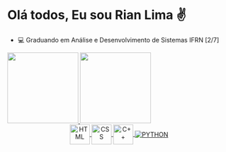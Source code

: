 
<!---
CaarlosRiian/CaarlosRiian is a ✨ special ✨ repository because its `README.md` (this file) appears on your GitHub profile.
You can click the Preview link to take a look at your changes.
--->
<h1>Olá todos, Eu sou Rian Lima ✌️</h1>
<ul>
<li>💻 Graduando em Análise e Desenvolvimento de Sistemas IFRN [2/7] </li>
</ul>

 <!-- Part of the tables --> 
<div>
  <a href="https://github.com/CaarlosRiian">
  <img height="160em" src="https://github-readme-stats.vercel.app/api?username=CaarlosRiian&show_icons=true&theme=dracula&include_all_commits=true&count_private=true"/>
  <img height="160em" src="https://github-readme-stats.vercel.app/api/top-langs/?username=CaarlosRiian&layout=compact&langs_count=7&theme=dracula"/>
</div>
  
  <!-- Part of the icons -->
<div align = "center">
  <img align = "center" alt ="HTML" width = '45' src="https://cdn.jsdelivr.net/gh/devicons/devicon/icons/html5/html5-original.svg" /> <!-- HTML 5 Icon -->
  <img align = "center" alt = "CSS" width = '45' src="https://cdn.jsdelivr.net/gh/devicons/devicon/icons/css3/css3-original.svg" /> <!-- CSS 3 Icon -->
  <img align = "center" alt = "C++" width = '45' src="https://cdn.jsdelivr.net/gh/devicons/devicon/icons/cplusplus/cplusplus-original.svg" /> <!-- C++ Icon -->
  <img align = "center" alt = "PYTHON" src="https://icongr.am/devicon/python-original.svg?size=45&color=currentColor" /> <!-- Python Icon -->
<div/>


